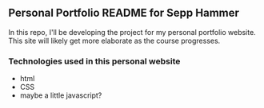 ## Personal Portfolio README for Sepp Hammer

In this repo, I'll be developing the project for my personal portfolio website. This site will likely get more elaborate as the course progresses.

### Technologies used in this personal website

+ html
+ CSS
+ maybe a little javascript?
